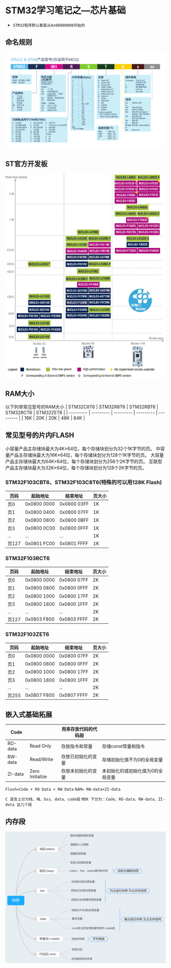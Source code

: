 
# STM32学习笔记之—芯片基础

- `STM32程序默认都是从0x08000000开始的`

## 命名规则

![图片](1.png)

## ST官方开发板

![图片](2.png)

## RAM大小

以下列举常见型号的RAM大小
| STM32C8T6 | STM32R8T6 | STM32RBT6 | STM32RCT6 | STM32ZET6 |
| --------- | --------- | --------- | --------- | --------- |
| 16K       | 20K       | 20K       | 48K       | 64K       |

## 常见型号的片内FLASH

小容量产品主存储块最大为4K×64位，每个存储块划分为32个1K字节的页。
中容量产品主存储块最大为16K×64位，每个存储块划分为128个1K字节的页。
大容量产品主存储块最大为64K×64位，每个存储块划分为256个2K字节的页。
互联型产品主存储块最大为32K×64位，每个存储块划分为128个2K字节的页。

### STM32F103CBT6、STM32F103C8T6(特殊的可以用128K Flash)

| 页码  | 起始地址    | 结束地址    | 页大小 |
| ----- | ----------- | ----------- | ------ |
| 页0   | 0x0800 0000 | 0x0800 03FF | 1K     |
| 页1   | 0x0800 0400 | 0x0800 07FF | 1K     |
| 页2   | 0x0800 0800 | 0x0800 0BFF | 1K     |
| 页3   | 0x0800 0C00 | 0x0800 0FFF | 1K     |
| ...   | ...         | ...         | 1K     |
| 页127 | 0x0801 FC00 | 0x0801 FFFF | 1K     |

### STM32F103RCT6

| 页码  | 起始地址    | 结束地址    | 页大小 |
| ----- | ----------- | ----------- | ------ |
| 页0   | 0x0800 0000 | 0x0800 07FF | 2K     |
| 页1   | 0x0800 0800 | 0x0800 0FFF | 2K     |
| 页2   | 0x0800 1000 | 0x0800 17FF | 2K     |
| 页3   | 0x0800 1800 | 0x0800 1FFF | 2K     |
| ...   | ...         | ...         | 2K     |
| 页127 | 0x0803 F800 | 0x0803 FFFF | 2K     |

### STM32F103ZET6

| 页码  | 起始地址    | 结束地址    | 页大小 |
| ----- | ----------- | ----------- | ------ |
| 页0   | 0x0800 0000 | 0x0800 07FF | 2K     |
| 页1   | 0x0800 0800 | 0x0800 0FFF | 2K     |
| 页2   | 0x0800 1000 | 0x0800 17FF | 2K     |
| 页3   | 0x0800 1800 | 0x0800 1FFF | 2K     |
| ...   | ...         | ...         | 2K     |
| 页255 | 0x0807 F800 | 0x0807 FFFF | 2K     |

## 嵌入式基础拓展

| Code    |                 | 用来存放代码的代码段 |                                   |
| ------- | --------------- | -------------------- | --------------------------------- |
| RO-data | Read Only       | 存放指令和常量       | 存储const常量和指令               |
| RW-data | Read/Write      | 存放已初始化的变量   | 存储初始化值不为0的全局变量       |
| ZI-data | Zero Initialize | 存放未初始化的变量   | 未初始化的或初始化值为0的全局变量 |

`Flash=Code + RO Data + RW Data`
`RAM= RW-data+ZI-data`

`C 语言上分为栈、堆、bss、data、code段`
`MDK 下分为：Code、RO-data、RW-data、ZI-data 这几个段`

## 内存段

![图片](3.png)
